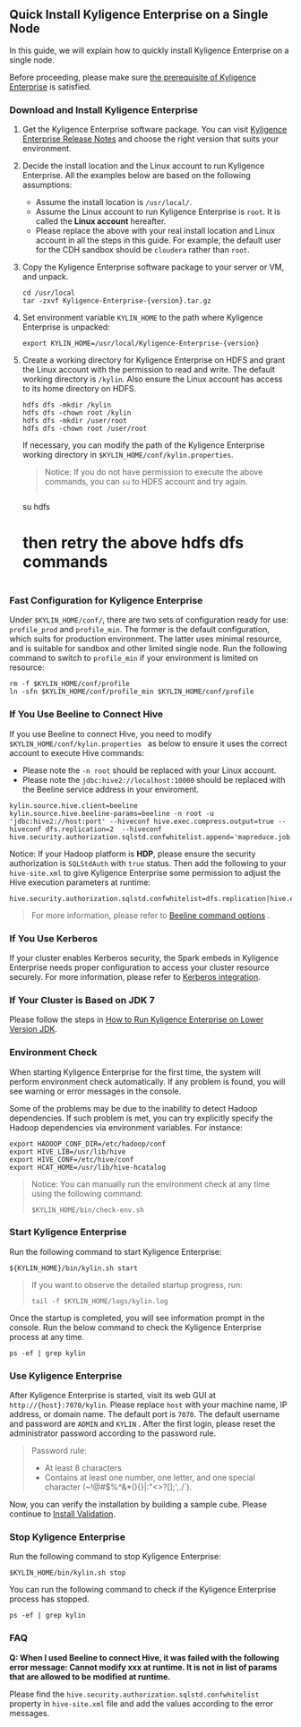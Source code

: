 ## Quick Install Kyligence Enterprise on a Single Node

In this guide, we will explain how to quickly install Kyligence Enterprise on a single node.

Before proceeding, please make sure [the prerequisite of Kyligence Enterprise](hadoop_env.en.md) is satisfied.

### Download and Install Kyligence Enterprise

1. Get the Kyligence Enterprise software package. You can visit [Kyligence Enterprise Release Notes](../release/README.md) and choose the right version that suits your environment.

2. Decide the install location and the Linux account to run Kyligence Enterprise. All the examples below are based on the following assumptions:
   * Assume the install location is `/usr/local/`.
   * Assume the Linux account to run Kyligence Enterprise is `root`. It is called the **Linux account** hereafter.
   * Please replace the above with your real install location and Linux account in all the steps in this guide. For example, the default user for the CDH sandbox should be `cloudera` rather than `root`.
3. Copy the Kyligence Enterprise software package to your server or VM, and unpack.

   ```shell
   cd /usr/local
   tar -zxvf Kyligence-Enterprise-{version}.tar.gz
   ```
4. Set environment variable `KYLIN_HOME` to the path where Kyligence Enterprise is unpacked:

   ```shell
   export KYLIN_HOME=/usr/local/Kyligence-Enterprise-{version}
   ```

5. Create a working directory for Kyligence Enterprise on HDFS and grant the Linux account with the permission to read and write. The default working directory is `/kylin`. Also ensure the Linux account has access to its home directory on HDFS.

   ```shell
   hdfs dfs -mkdir /kylin
   hdfs dfs -chown root /kylin
   hdfs dfs -mkdir /user/root
   hdfs dfs -chown root /user/root
   ```
   
   If necessary, you can modify the path of the Kyligence Enterprise working directory in `$KYLIN_HOME/conf/kylin.properties`.

   > Notice: If you do not have permission to execute the above commands, you can `su` to HDFS account and try again.
   >
   > ```shell
     su hdfs
     # then retry the above hdfs dfs commands
     ```
### Fast Configuration for Kyligence Enterprise


Under `$KYLIN_HOME/conf/`, there are two sets of configuration ready for use: `profile_prod` and `profile_min`. The former is the default configuration, which suits for production environment. The latter uses minimal resource, and is suitable for sandbox and other limited single node. Run the following command to switch to `profile_min` if your environment is limited on resource:

```shell
rm -f $KYLIN_HOME/conf/profile
ln -sfn $KYLIN_HOME/conf/profile_min $KYLIN_HOME/conf/profile
```

### If You Use Beeline to Connect Hive

If you use Beeline to connect Hive, you need to modify `$KYLIN_HOME/conf/kylin.properties ` as below to ensure it uses the correct account to execute Hive commands:

- Please note the  `-n root` should be replaced with your Linux account.
- Please note the `jdbc:hive2://localhost:10000` should be replaced with the Beeline service address in your enviroment.

```properties
kylin.source.hive.client=beeline
kylin.source.hive.beeline-params=beeline -n root -u 'jdbc:hive2://host:port' --hiveconf hive.exec.compress.output=true --hiveconf dfs.replication=2  --hiveconf hive.security.authorization.sqlstd.confwhitelist.append='mapreduce.job.*|dfs.*'
```

Notice: If your Hadoop platform is **HDP**, please ensure the security authorization is `SQLStdAuth` with `true` status. Then add the following to your `hive-site.xml` to give Kyligence Enterprise some permission to adjust the Hive execution parameters at runtime:

```properties
hive.security.authorization.sqlstd.confwhitelist=dfs.replication|hive.exec.compress.output|hive.auto.convert.join|hive.auto.convert.join.noconditionaltask.*|mapreduce.map.output.compress.codec|mapreduce.output.fileoutputformat.compress.*|mapreduce.job.split.metainfo.maxsize|hive.stats.autogather|hive.merge.*|hive.security.authorization.sqlstd.confwhitelist.*
```

>   For more information, please refer to [Beeline command options](https://cwiki.apache.org/confluence/display/Hive/HiveServer2+Clients#HiveServer2Clients-BeelineCommandOptions) .

### If You Use Kerberos

If your cluster enables Kerberos security, the Spark embeds in Kyligence Enterprise needs proper configuration to access your cluster resource securely. For more information, please refer to [Kerberos integration](../security/kerberos.en.md).

### If Your Cluster is Based on JDK 7

Please follow the steps in [How to Run Kyligence Enterprise on Lower Version JDK](about_low_version_jdk.en.md).

### Environment Check

When starting Kyligence Enterprise for the first time, the system will perform environment check automatically. If any problem is found, you will see warning or error messages in the console.

Some of the problems may be due to the inability to detect Hadoop dependencies. If such problem is met, you can try explicitly specify the Hadoop dependencies via environment variables. For instance:

```shell
export HADOOP_CONF_DIR=/etc/hadoop/conf
export HIVE_LIB=/usr/lib/hive
export HIVE_CONF=/etc/hive/conf
export HCAT_HOME=/usr/lib/hive-hcatalog
```

> Notice: You can manually run the environment check at any time using the following command:
>
> ```shell
> $KYLIN_HOME/bin/check-env.sh
> ```

### Start Kyligence Enterprise

Run the following command to start Kyligence Enterprise:

```shell
${KYLIN_HOME}/bin/kylin.sh start
```

> If you want to observe the detailed startup progress, run:
>
> ```shell
> tail -f $KYLIN_HOME/logs/kylin.log
> ```

Once the startup is completed, you will see information prompt in the console. Run the below command to check the Kyligence Enterprise process at any time.

```shell
ps -ef | grep kylin
```

### Use Kyligence Enterprise

After Kyligence Enterprise is started, visit its web GUI at `http://{host}:7070/kylin`. Please replace `host` with your machine name, IP address, or domain name. The default port is `7070`. The default username and password are `ADMIN` and `KYLIN` . After the first login, please reset the administrator password according to the password rule.

> Password rule:
>
> - At least 8 characters
> - Contains at least one number, one letter, and one special character (~!@#$%^&*(){}|:"<>?[];',./`).

Now, you can verify the installation by building a sample cube. Please continue to [Install Validation](install_validate.en.md).

### Stop Kyligence Enterprise
Run the following command to stop Kyligence Enterprise:

```shell
$KYLIN_HOME/bin/kylin.sh stop
```

You can run the following command to check if the Kyligence Enterprise process has stopped.

```shell
ps -ef | grep kylin
```

### FAQ

**Q: When I used Beeline to connect Hive, it was failed with the following error message:  Cannot modify xxx at runtime. It is not in list of params that are allowed to be modified at runtime.**

Please find the `hive.security.authorization.sqlstd.confwhitelist` property in `hive-site.xml` file and add the values according to the error messages. 